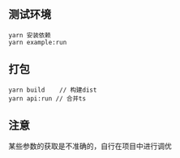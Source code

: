 
## 测试环境
```
yarn 安装依赖
yarn example:run
```
## 打包
```
yarn build    // 构建dist
yarn api:run // 合并ts
```

## 注意

某些参数的获取是不准确的，自行在项目中进行调优